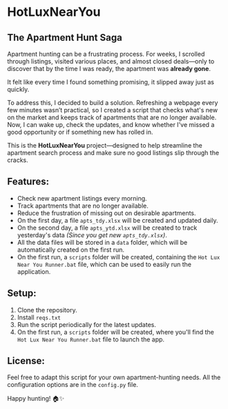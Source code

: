 # HotLuxNearYou

## The Apartment Hunt Saga

Apartment hunting can be a frustrating process. For weeks, I scrolled through listings, visited various places, and almost closed deals—only to discover that by the time I was ready, the apartment was **already gone**.

It felt like every time I found something promising, it slipped away just as quickly. 

To address this, I decided to build a solution. Refreshing a webpage every few minutes wasn’t practical, so I created a script that checks what's new on the market and keeps track of apartments that are no longer available. Now, I can wake up, check the updates, and know whether I've missed a good opportunity or if something new has rolled in.

This is the **HotLuxNearYou** project—designed to help streamline the apartment search process and make sure no good listings slip through the cracks.

## Features:
- Check new apartment listings every morning.
- Track apartments that are no longer available.
- Reduce the frustration of missing out on desirable apartments.
- On the first day, a file `apts_tdy.xlsx` will be created and updated daily.
- On the second day, a file `apts_ytd.xlsx` will be created to track yesterday's data _(Since you get new `apts_tdy.xlsx`)_. 
- All the data files will be stored in a `data` folder, which will be automatically created on the first run.
- On the first run, a `scripts` folder will be created, containing the `Hot Lux Near You Runner.bat` file, which can be used to easily run the application.

## Setup:
1. Clone the repository.
2. Install `reqs.txt`
3. Run the script periodically for the latest updates.
4. On the first run, a `scripts` folder will be created, where you'll find the `Hot Lux Near You Runner.bat` file to launch the app.

## License:
Feel free to adapt this script for your own apartment-hunting needs. All the configuration options are in the `config.py` file.

Happy hunting! 🏠✨
